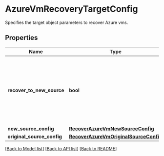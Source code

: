 # AzureVmRecoveryTargetConfig

Specifies the target object parameters to recover Azure vms.

## Properties
Name | Type | Description | Notes
------------ | ------------- | ------------- | -------------
**recover_to_new_source** | **bool** | Specifies the parameter whether the recovery should be performed to a new or an existing Source Target. | 
**new_source_config** | [**RecoverAzureVmNewSourceConfig**](RecoverAzureVmNewSourceConfig.md) |  | [optional] 
**original_source_config** | [**RecoverAzureVmOriginalSourceConfig**](RecoverAzureVmOriginalSourceConfig.md) |  | [optional] 

[[Back to Model list]](../README.md#documentation-for-models) [[Back to API list]](../README.md#documentation-for-api-endpoints) [[Back to README]](../README.md)


